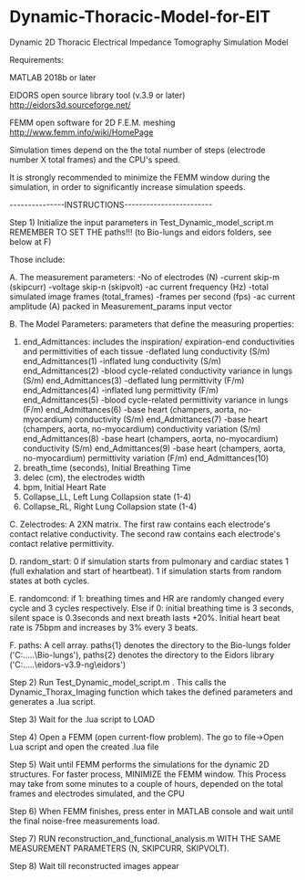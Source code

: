 # Dynamic-Thoracic-Model-for-EIT

Dynamic 2D Thoracic Electrical Impedance Tomography Simulation Model


Requirements:

MATLAB 2018b or later

EIDORS open source library tool (v.3.9 or later)  http://eidors3d.sourceforge.net/

FEMM open software for 2D F.E.M. meshing  http://www.femm.info/wiki/HomePage


Simulation times depend on the the total number of steps (electrode number X total frames) and the CPU's speed. 

It is strongly recommended to minimize the FEMM window during the simulation, in order to significantly increase simulation speeds. 


---------------INSTRUCTIONS------------------------

Step 1) Initialize the input parameters in Test_Dynamic_model_script.m  REMEMBER TO SET THE paths!!! (to Bio-lungs and eidors folders, see below at F)


Those include:

A. The measurement parameters:
	-No of electrodes (N)
	-current skip-m (skipcurr)
	-voltage skip-n (skipvolt)
	-ac current frequency (Hz)
	-total simulated image frames (total_frames)
	-frames per second (fps)
	-ac current amplitude (A)
	packed in Measurement_params input vector

B. The Model Parameters: parameters that define the measuring properties:
1. end_Admittances: includes the inspiration/ expiration-end conductivities and permittivities of each tissue
    -deflated lung conductivity (S/m)  end_Admittances(1)
    -inflated lung conductivity (S/m)  end_Admittances(2)
    -blood cycle-related conductivity variance in lungs (S/m) end_Admittances(3)
    -deflated lung permittivity (F/m)  end_Admittances(4)
    -inflated lung permittivity (F/m)  end_Admittances(5)
    -blood cycle-related permittivity variance in lungs (F/m)  end_Admittances(6)
    -base heart (champers, aorta, no-myocardium) conductivity (S/m) end_Admittances(7)
    -base heart (champers, aorta, no-myocardium) conductivity variation (S/m) end_Admittances(8)
    -base heart (champers, aorta, no-myocardium) conductivity (S/m) end_Admittances(9)
    -base heart (champers, aorta, no-myocardium) permittivity variation (F/m) end_Admittances(10)
2. breath_time (seconds), Initial Breathing Time
3. delec (cm), the electrodes width
4. bpm, Initial Heart Rate
5. Collapse_LL, Left Lung Collapsion state (1-4)
6. Collapse_RL, Right Lung Collapsion state (1-4)

C. Zelectrodes: A 2XN matrix. The first raw contains each electrode's contact relative conductivity. The second raw contains each electrode's contact relative permittivity. 

D. random_start: 0 if simulation starts from pulmonary and cardiac states 1 (full exhalation and start of heartbeat). 1 if simulation starts from random states at both cycles. 

E. randomcond: if 1: breathing times and HR are randomly changed every cycle and 3 cycles respectively. Else if 0: initial breathing time is 3 seconds, 
silent space is 0.3seconds and next breath lasts +20%. Initial heart beat rate is 75bpm and increases by 3% every 3 beats. 

F. paths: A cell array. paths{1} denotes the directory to the Bio-lungs folder ('C:\.....\Bio-lungs\'), paths{2} denotes the directory to the Eidors library ('C:\.....\eidors-v3.9-ng\eidors\')


Step 2) Run Test_Dynamic_model_script.m .  This calls the Dynamic_Thorax_Imaging function which takes the defined parameters and generates a .lua script. 

Step 3) Wait for the .lua script to LOAD

Step 4) Open a FEMM (open current-flow problem). The go to file->Open Lua script and open the created .lua file  

Step 5) Wait until FEMM performs the simulations for the dynamic 2D structures. For faster process, MINIMIZE the FEMM window. 
This Process may take from some minutes to a couple of hours, depended on the total frames and electrodes simulated, and the CPU

Step 6) When FEMM finishes, press enter in MATLAB console and wait until the final noise-free measurements load. 

Step 7) RUN reconstruction_and_functional_analysis.m WITH THE SAME MEASUREMENT PARAMETERS (N, SKIPCURR, SKIPVOLT).

Step 8) Wait till reconstructed images appear
